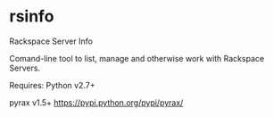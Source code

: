 rsinfo
======

Rackspace Server Info

Comand-line tool to list, manage and otherwise work with Rackspace Servers.

Requires:
  Python    v2.7+

  pyrax     v1.5+
            https://pypi.python.org/pypi/pyrax/
